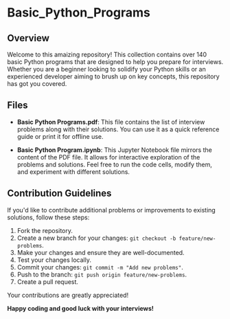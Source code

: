 # Basic_Python_Programs


## Overview

Welcome to this amaizing repository! This collection contains over 140 basic Python programs that are designed to help you prepare for interviews. Whether you are a beginner looking to solidify your Python skills or an experienced developer aiming to brush up on key concepts, this repository has got you covered.

## Files

- **Basic Python Programs.pdf**: This file contains the list of interview problems along with their solutions. You can use it as a quick reference guide or print it for offline use.

- **Basic Python Program.ipynb**: This Jupyter Notebook file mirrors the content of the PDF file. It allows for interactive exploration of the problems and solutions. Feel free to run the code cells, modify them, and experiment with different solutions.


## Contribution Guidelines

If you'd like to contribute additional problems or improvements to existing solutions, follow these steps:

1. Fork the repository.
2. Create a new branch for your changes: `git checkout -b feature/new-problems`.
3. Make your changes and ensure they are well-documented.
4. Test your changes locally.
5. Commit your changes: `git commit -m "Add new problems"`.
6. Push to the branch: `git push origin feature/new-problems`.
7. Create a pull request.

Your contributions are greatly appreciated!


**Happy coding and good luck with your interviews!**
